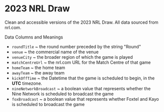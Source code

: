 # 2023 NRL Draw
Clean and accessible versions of the 2023 NRL Draw. All data sourced from nrl.com.

Data Columns and Meanings
- `roundTitle` ~ the round number preceded by the string "Round"
- `venue` ~ the commercial name of the venue
- `venueCity` ~ the broader region of which the game is played
- `matchCentreUrl` ~ the nrl.com URL for the Match Centre of that game
- `homeTeam` ~ the home team 
- `awayTeam` ~ the away team
- `kickOffTime` ~ the Datetime that the game is scheduled to begin, in the **UTC** timezone.
- `nineNetworkBroadcast` ~ a boolean value that represents whether the Nine Network is scheduled to broadcast the game
- `foxBroadcast` ~ a boolean value that represents whether Foxtel and Kayo is scheduled to broadcast the game
